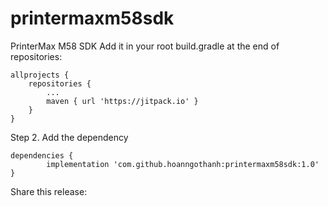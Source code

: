 # printermaxm58sdk
PrinterMax M58 SDK
Add it in your root build.gradle at the end of repositories:

	allprojects {
		repositories {
			...
			maven { url 'https://jitpack.io' }
		}
	}
  
  
Step 2. Add the dependency

	dependencies {
	        implementation 'com.github.hoanngothanh:printermaxm58sdk:1.0'
	}
Share this release:
